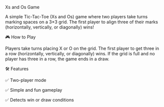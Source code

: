 Xs and Os Game

A simple Tic-Tac-Toe (Xs and Os) game where two players take turns marking spaces on a 3×3 grid. The first player to align three of their marks (horizontally, vertically, or diagonally) wins!

🎮 How to Play

Players take turns placing X or O on the grid.
The first player to get three in a row (horizontally, vertically, or diagonally) wins.
If the grid is full and no player has three in a row, the game ends in a draw.

🛠 Features

✅ Two-player mode

✅ Simple and fun gameplay

✅ Detects win or draw conditions
